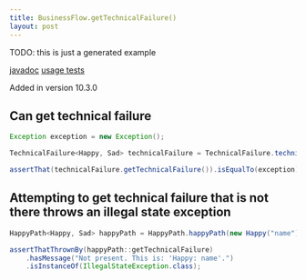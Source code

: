 ```yaml
---
title: BusinessFlow.getTechnicalFailure()
layout: post
---
```

TODO: this is just a generated example

[javadoc](https://oss.sonatype.org/service/local/repositories/releases/archive/io/github/theangrydev/business-flows/10.2.0/business-flows-10.2.0-javadoc.jar/!/io/github/theangrydev/businessflows/BusinessFlow.html#getTechnicalFailure--) [usage tests](https://github.com/theangrydev/business-flows/blob/master/src/test/java/api/GetTechnicalFailureApiTest.java)

Added in version 10.3.0


## Can get technical failure
```java
Exception exception = new Exception();

TechnicalFailure<Happy, Sad> technicalFailure = TechnicalFailure.technicalFailure(exception);

assertThat(technicalFailure.getTechnicalFailure()).isEqualTo(exception);
```

## Attempting to get technical failure that is not there throws an illegal state exception
```java
HappyPath<Happy, Sad> happyPath = HappyPath.happyPath(new Happy("name"));

assertThatThrownBy(happyPath::getTechnicalFailure)
    .hasMessage("Not present. This is: 'Happy: name'.")
    .isInstanceOf(IllegalStateException.class);
```

